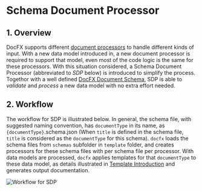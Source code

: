 Schema Document Processor
====================================

## 1. Overview
DocFX supports different [document processors](../tutorial/howto_build_your_own_type_of_documentation_with_custom_plug-in.md) to handle different kinds of input. With a new data model introduced in, a new document processor is required to support that model, even most of the code logic is the same for these processors. With this situation considered, a Schema Document Processor (abbreviated to *SDP* below) is introduced to simplify the process. Togethor with a well defined [DocFX Document Schema](docfx_document_schema.md), SDP is able to *validate* and *process* a new data model with no extra effort needed.

## 2. Workflow
The workflow for SDP is illustrated below. In general, the schema file, with suggested naming convention, has `documentType` in its name, as `{documentType}`.schema.json (When `title` is defined in the schema file, `title` is considered as the `documentType` for this schema). `docfx` loads the schema files from `schemas` subfolder in `template` folder, and creates processors for these schema files with per schema file per processor. With data models are processed, `docfx` applies templates for that `documentType` to these data model, as details illustrated in [Template Introduction](../tutorial/intro_template.md#naming-rule-for-a-renderer-file) and generates output documentation.

![Workflow for SDP](images/sdp_workflow.png)
